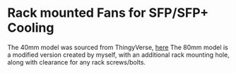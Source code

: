 # Rack mounted Fans for SFP/SFP+ Cooling

The 40mm model was sourced from ThingyVerse, [here]()
The 80mm model is a modified version created by myself, with an additional rack mounting hole, along with clearance for any rack screws/bolts.
